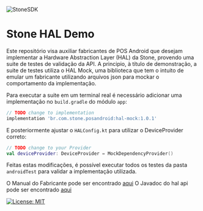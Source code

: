 ![StoneSDK](https://cloud.githubusercontent.com/assets/2567823/11539067/6300c838-990c-11e5-9831-4f8ce691859e.png)

# Stone HAL Demo
Este repositório visa auxiliar fabricantes de POS Android que desejam implementar a Hardware Abstraction Layer (HAL) da Stone, provendo uma suite de testes de validação da API.
A principio, à título de demonstração, a suite de testes utiliza o HAL Mock, uma biblioteca que tem o intuito de emular um fabricante utilizando arquivos json para mockar o comportamento da implementação.

Para executar a suite em um terminal real é necessário adicionar uma implementação no `build.gradle` do módulo `app`:

```groovy
// TODO change to implementation
implementation 'br.com.stone.posandroid:hal-mock:1.0.1'
```

E posteriormente ajustar o `HALConfig.kt` para utilizar o DeviceProvider correto:

```kotlin
// TODO change to your Provider
val deviceProvider: DeviceProvider = MockDependencyProvider()
```

Feitas estas modificações, é possível executar todos os testes da pasta `androidTest` para validar a implementação utilizada.

O Manual do Fabricante pode ser encontrado [aqui](https://hardware-stone-integration.readme.io/docs/)
O Javadoc do hal api pode ser encontrado [aqui](https://stone-payments.github.io/pos-android-hal-demo/)

[![License: MIT](https://img.shields.io/badge/License-MIT-yellow.svg)](https://opensource.org/licenses/MIT)
